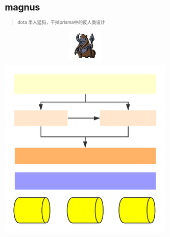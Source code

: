 # magnus
> dota 半人猛犸，干掉prisma中的反人类设计

<p style="text-align:center;background-color:#fff;width:100px;height:100px;border-radius: 20px;display: flex;flex-direction: column;justify-content: center;align-items: center;margin: 10px auto;">
    <img width="80px" src="./logo.png"/>
</p>

<div style="background-color: #fff;text-align:center;">
<img src="./flow.svg">
</div>
